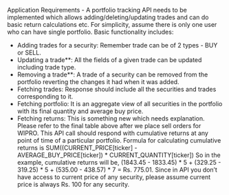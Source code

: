 Application Requirements -
A portfolio tracking API needs to be implemented which allows adding/deleting/updating trades
and can do basic return calculations etc. For simplicity, assume there is only one user who can
have single portfolio. Basic functionality includes:
- Adding trades for a security: Remember trade can be of 2 types - BUY or SELL.
- Updating a trade**: All the fields of a given trade can be updated including trade type.
- Removing a trade**: A trade of a security can be removed from the portfolio reverting
the changes it had when it was added.
- Fetching trades: Response should include all the securities and trades corresponding
to it.
- Fetching portfolio: It is an aggregate view of all securities in the portfolio with its final
quantity and average buy price.
- Fetching returns: This is something new which needs explanation. Please refer to the
final table above after we place sell orders for WIPRO. This API call should respond with
cumulative returns at any point of time of a particular portfolio. Formula for calculating
cumulative returns is
SUM((CURRENT_PRICE[ticker] - AVERAGE_BUY_PRICE[ticker]) *
CURRENT_QUANTITY[ticker])
So in the example, cumulative returns will be, (1843.45 - 1833.45) * 5 + (329.25 -
319.25) * 5 + (535.00 - 438.57) * 7 = Rs. 775.01. Since in API you don’t have access to
current price of any security, please assume current price is always Rs. 100 for any
security.
